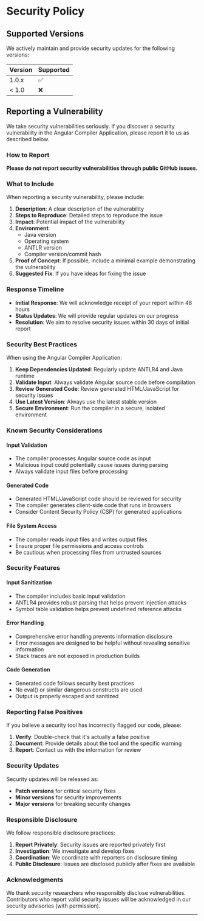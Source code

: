 # Security Policy

## Supported Versions

We actively maintain and provide security updates for the following versions:

| Version | Supported          |
| ------- | ------------------ |
| 1.0.x   | :white_check_mark: |
| < 1.0   | :x:                |

## Reporting a Vulnerability

We take security vulnerabilities seriously. If you discover a security vulnerability in the Angular Compiler Application, please report it to us as described below.

### How to Report

**Please do not report security vulnerabilities through public GitHub issues.**


### What to Include

When reporting a security vulnerability, please include:

1. **Description**: A clear description of the vulnerability
2. **Steps to Reproduce**: Detailed steps to reproduce the issue
3. **Impact**: Potential impact of the vulnerability
4. **Environment**: 
   - Java version
   - Operating system
   - ANTLR version
   - Compiler version/commit hash
5. **Proof of Concept**: If possible, include a minimal example demonstrating the vulnerability
6. **Suggested Fix**: If you have ideas for fixing the issue

### Response Timeline

- **Initial Response**: We will acknowledge receipt of your report within 48 hours
- **Status Updates**: We will provide regular updates on our progress
- **Resolution**: We aim to resolve security issues within 30 days of initial report

### Security Best Practices

When using the Angular Compiler Application:

1. **Keep Dependencies Updated**: Regularly update ANTLR4 and Java runtime
2. **Validate Input**: Always validate Angular source code before compilation
3. **Review Generated Code**: Review generated HTML/JavaScript for security issues
4. **Use Latest Version**: Always use the latest stable version
5. **Secure Environment**: Run the compiler in a secure, isolated environment

### Known Security Considerations

#### Input Validation
- The compiler processes Angular source code as input
- Malicious input could potentially cause issues during parsing
- Always validate input files before processing

#### Generated Code
- Generated HTML/JavaScript code should be reviewed for security
- The compiler generates client-side code that runs in browsers
- Consider Content Security Policy (CSP) for generated applications

#### File System Access
- The compiler reads input files and writes output files
- Ensure proper file permissions and access controls
- Be cautious when processing files from untrusted sources

### Security Features

#### Input Sanitization
- The compiler includes basic input validation
- ANTLR4 provides robust parsing that helps prevent injection attacks
- Symbol table validation helps prevent undefined reference attacks

#### Error Handling
- Comprehensive error handling prevents information disclosure
- Error messages are designed to be helpful without revealing sensitive information
- Stack traces are not exposed in production builds

#### Code Generation
- Generated code follows security best practices
- No eval() or similar dangerous constructs are used
- Output is properly escaped and sanitized

### Reporting False Positives

If you believe a security tool has incorrectly flagged our code, please:

1. **Verify**: Double-check that it's actually a false positive
2. **Document**: Provide details about the tool and the specific warning
3. **Report**: Contact us with the information for review

### Security Updates

Security updates will be released as:
- **Patch versions** for critical security fixes
- **Minor versions** for security improvements
- **Major versions** for breaking security changes

### Responsible Disclosure

We follow responsible disclosure practices:

1. **Report Privately**: Security issues are reported privately first
2. **Investigation**: We investigate and develop fixes
3. **Coordination**: We coordinate with reporters on disclosure timing
4. **Public Disclosure**: Issues are disclosed publicly after fixes are available


### Acknowledgments

We thank security researchers who responsibly disclose vulnerabilities. Contributors who report valid security issues will be acknowledged in our security advisories (with permission).

---
